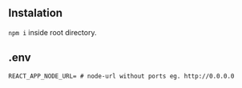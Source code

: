 ## Instalation

`npm i` inside root directory.

## .env


```
REACT_APP_NODE_URL= # node-url without ports eg. http://0.0.0.0
```

